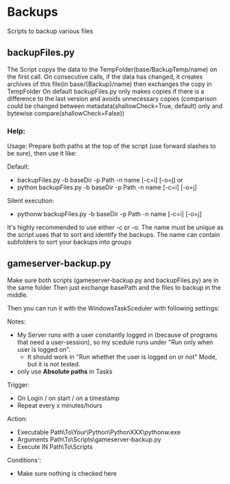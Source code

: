 # Backups
Scripts to backup various files 

## backupFiles.py
The Script copys the data to the TempFolder(base/BackupTemp/name) on the first call. On consecutive calls, if the data has changed, it creates archives of this file(in base/{Backup}/name) then exchanges the copy in TempFolder
On default backupFiles.py only makes copies if there is a difference to the last version and avoids unnecessary copies (comparison could be changed between metadata(shallowCheck=True, default) only and bytewise compare(shallowCheck=False))

### Help:
Usage: Prepare both paths at the top of the script (use forward slashes to be sure), then use it like:

Default:
- backupFiles.py -b baseDir -p Path -n name [-c=i] [-o=j] or
- python backupFiles.py -b baseDir -p Path -n name [-c=i] [-o=j]

Silent execution:
- pythonw backupFiles.py -b baseDir -p Path -n name [-c=i] [-o=j]

It's highly recommended to use either -c or -o.
The name must be unique as the script uses that to sort and identify the backups.
The name can contain subfolders to sort your backups into groups

## gameserver-backup.py
Make sure both scripts (gameserver-backup.py and backupFiles.py) are in the same folder
Then just exchange basePath and the files to backup in the middle.

Then you can run it with the WindowsTaskSceduler with following settings: 

Notes: 
- My Server runs with a user constantly logged in (because of programs that need a user-session), so my scedule runs under "Run only when user is logged on".
    - It should work in "Run whether the user is logged on or not" Mode, but it is not tested.
- only use **Absolute paths** in Tasks

Trigger: 
- On Login / on start / on a timestamp
- Repeat every x minutes/hours

Action:
- Executable Path\To\Your\Python\PythonXXX\pythonw.exe
- Arguments Path\To\Scripts\gameserver-backup.py
- Execute IN Path\To\Scripts
  
Conditions':
- Make sure nothing is checked here
